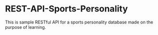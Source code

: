 # REST-API-Sports-Personality
This is sample RESTful API for a sports personality database made on the purpose of learning.
